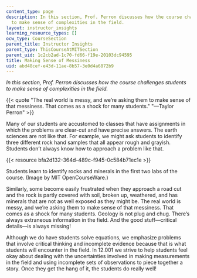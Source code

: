 ```yaml
---
content_type: page
description: In this section, Prof. Perron discusses how the course challenges students
  to make sense of complexities in the field.
layout: instructor_insights
learning_resource_types: []
ocw_type: CourseSection
parent_title: Instructor Insights
parent_type: ThisCourseAtMITSection
parent_uid: 1c2cb2ad-1c70-fd66-f19e-20103dc94595
title: Making Sense of Messiness
uid: abd48cef-e43d-11ae-8b57-3e0d4a6872b9
---
```


_In this section, Prof. Perron discusses how the course challenges students to make sense of complexities in the field._

{{< quote "The real world is messy, and we’re asking them to make sense of that messiness. That comes as a shock for many students." "—Taylor Perron" >}}

Many of our students are accustomed to classes that have assignments in which the problems are clear-cut and have precise answers. The earth sciences are not like that. For example, we might ask students to identify three different rock hand samples that all appear rough and grayish. Students don’t always know how to approach a problem like that.

{{< resource bfa2d132-364d-489c-f945-0c584b71ec1e >}}  

Students learn to identify rocks and minerals in the first two labs of the course. (Image by MIT OpenCourseWare.)

Similarly, some become easily frustrated when they approach a road cut and the rock is partly covered with soil, broken up, weathered, and has minerals that are not as well exposed as they might be. The real world is messy, and we’re asking them to make sense of that messiness. That comes as a shock for many students. Geology is not plug and chug. There’s always extraneous information in the field. And the good stuff—critical details—is always missing!

Although we do have students solve equations, we emphasize problems that involve critical thinking and incomplete evidence because that is what students will encounter in the field. In 12.001 we strive to help students feel okay about dealing with the uncertainties involved in making measurements in the field and using incomplete sets of observations to piece together a story. Once they get the hang of it, the students do really well!